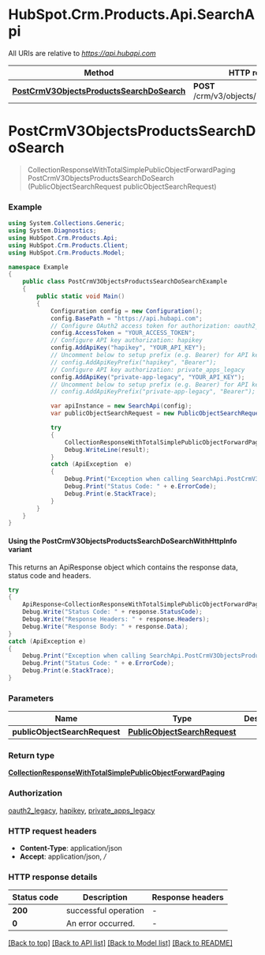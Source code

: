 # HubSpot.Crm.Products.Api.SearchApi

All URIs are relative to *https://api.hubapi.com*

| Method | HTTP request | Description |
|--------|--------------|-------------|
| [**PostCrmV3ObjectsProductsSearchDoSearch**](SearchApi.md#postcrmv3objectsproductssearchdosearch) | **POST** /crm/v3/objects/products/search |  |

<a id="postcrmv3objectsproductssearchdosearch"></a>
# **PostCrmV3ObjectsProductsSearchDoSearch**
> CollectionResponseWithTotalSimplePublicObjectForwardPaging PostCrmV3ObjectsProductsSearchDoSearch (PublicObjectSearchRequest publicObjectSearchRequest)



### Example
```csharp
using System.Collections.Generic;
using System.Diagnostics;
using HubSpot.Crm.Products.Api;
using HubSpot.Crm.Products.Client;
using HubSpot.Crm.Products.Model;

namespace Example
{
    public class PostCrmV3ObjectsProductsSearchDoSearchExample
    {
        public static void Main()
        {
            Configuration config = new Configuration();
            config.BasePath = "https://api.hubapi.com";
            // Configure OAuth2 access token for authorization: oauth2_legacy
            config.AccessToken = "YOUR_ACCESS_TOKEN";
            // Configure API key authorization: hapikey
            config.AddApiKey("hapikey", "YOUR_API_KEY");
            // Uncomment below to setup prefix (e.g. Bearer) for API key, if needed
            // config.AddApiKeyPrefix("hapikey", "Bearer");
            // Configure API key authorization: private_apps_legacy
            config.AddApiKey("private-app-legacy", "YOUR_API_KEY");
            // Uncomment below to setup prefix (e.g. Bearer) for API key, if needed
            // config.AddApiKeyPrefix("private-app-legacy", "Bearer");

            var apiInstance = new SearchApi(config);
            var publicObjectSearchRequest = new PublicObjectSearchRequest(); // PublicObjectSearchRequest | 

            try
            {
                CollectionResponseWithTotalSimplePublicObjectForwardPaging result = apiInstance.PostCrmV3ObjectsProductsSearchDoSearch(publicObjectSearchRequest);
                Debug.WriteLine(result);
            }
            catch (ApiException  e)
            {
                Debug.Print("Exception when calling SearchApi.PostCrmV3ObjectsProductsSearchDoSearch: " + e.Message);
                Debug.Print("Status Code: " + e.ErrorCode);
                Debug.Print(e.StackTrace);
            }
        }
    }
}
```

#### Using the PostCrmV3ObjectsProductsSearchDoSearchWithHttpInfo variant
This returns an ApiResponse object which contains the response data, status code and headers.

```csharp
try
{
    ApiResponse<CollectionResponseWithTotalSimplePublicObjectForwardPaging> response = apiInstance.PostCrmV3ObjectsProductsSearchDoSearchWithHttpInfo(publicObjectSearchRequest);
    Debug.Write("Status Code: " + response.StatusCode);
    Debug.Write("Response Headers: " + response.Headers);
    Debug.Write("Response Body: " + response.Data);
}
catch (ApiException e)
{
    Debug.Print("Exception when calling SearchApi.PostCrmV3ObjectsProductsSearchDoSearchWithHttpInfo: " + e.Message);
    Debug.Print("Status Code: " + e.ErrorCode);
    Debug.Print(e.StackTrace);
}
```

### Parameters

| Name | Type | Description | Notes |
|------|------|-------------|-------|
| **publicObjectSearchRequest** | [**PublicObjectSearchRequest**](PublicObjectSearchRequest.md) |  |  |

### Return type

[**CollectionResponseWithTotalSimplePublicObjectForwardPaging**](CollectionResponseWithTotalSimplePublicObjectForwardPaging.md)

### Authorization

[oauth2_legacy](../README.md#oauth2_legacy), [hapikey](../README.md#hapikey), [private_apps_legacy](../README.md#private_apps_legacy)

### HTTP request headers

 - **Content-Type**: application/json
 - **Accept**: application/json, */*


### HTTP response details
| Status code | Description | Response headers |
|-------------|-------------|------------------|
| **200** | successful operation |  -  |
| **0** | An error occurred. |  -  |

[[Back to top]](#) [[Back to API list]](../README.md#documentation-for-api-endpoints) [[Back to Model list]](../README.md#documentation-for-models) [[Back to README]](../README.md)

